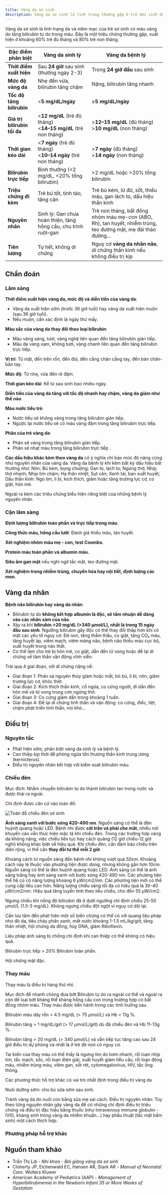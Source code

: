 ```yaml
---
title: Vàng da sơ sinh
description: Vàng da sơ sinh là tình trạng thường gặp ở trẻ mới sinh do tăng bilirubin máu, có thể sinh lý hoặc bệnh lý.
---
```


Vàng da sơ sinh là tình trạng da và niêm mạc của trẻ sơ sinh có màu vàng do tăng bilirubin tự do trong máu. Đây là một triệu chứng thường gặp, xuất hiện ở khoảng 60% trẻ đủ tháng và 80% trẻ non tháng.

| Đặc điểm phân biệt           | Vàng da sinh lý                                                    | Vàng da bệnh lý                                                                                                |
| ---------------------------- | ------------------------------------------------------------------ | -------------------------------------------------------------------------------------------------------------- |
| **Thời điểm xuất hiện**      | Sau **24 giờ** sau sinh (thường ngày 2-3)                          | Trong **24 giờ đầu** sau sinh                                                                                  |
| **Mức độ vàng da**           | Nhẹ đến vừa, bilirubin tăng chậm                                   | Nặng, bilirubin tăng nhanh                                                                                     |
| **Tốc độ tăng bilirubin**    | <**5 mg/dL/ngày**                                                  | ≥**5 mg/dL/ngày**                                                                                              |
| **Giá trị bilirubin tối đa** | <**12 mg/dL** (trẻ đủ tháng) <br> <**14–15 mg/dL** (trẻ non tháng) | >**12–15 mg/dL** (đủ tháng) <br> >**10 mg/dL** (non tháng)                                                     |
| **Thời gian kéo dài**        | <**7 ngày** (trẻ đủ tháng) <br> <**10–14 ngày** (trẻ non tháng)    | >**7 ngày** (đủ tháng) <br> >**14 ngày** (non tháng)                                                           |
| **Bilirubin trực tiếp**      | Bình thường (<2 mg/dL, <20% tổng bilirubin)                        | >2 mg/dL hoặc >20% tổng bilirubin                                                                              |
| **Triệu chứng đi kèm**       | Trẻ bú tốt, tỉnh táo, tăng cân                                     | Trẻ bú kém, lừ đừ, sốt, thiếu máu, gan lách to, dấu hiệu thần kinh                                             |
| **Nguyên nhân**              | Sinh lý: Gan chưa hoàn thiện, tăng hồng cầu, chu trình ruột–gan    | Trẻ non tháng, bất đồng nhóm máu mẹ-con (ABO, Rh), tan huyết, nhiễm trùng, teo đường mật, mẹ đái tháo đường... |
| **Tiên lượng**               | Tự hết, không di chứng                                             | Nguy cơ **vàng da nhân não**, di chứng thần kinh nếu không điều trị kịp                                        |

## Chẩn đoán

### Lâm sàng

**Thời điểm xuất hiện vàng da, mức độ và diễn tiến của vàng da**:

- Vàng da xuất hiện sớm (trước 36 giờ tuổi) hay vàng da xuất hiện muộn (sau 36 giờ tuổi).
- Nếu muộn, cần xác định là ngày thứ mấy.

**Màu sắc của vàng da thay đổi theo loại bilirubin**:

- Màu vàng sáng, tươi, vàng nghệ liên quan đến tăng bilirubin gián tiếp.
- Màu da vàng xạm, không tươi, vàng chanh liên quan đến tăng bilirubin trực tiếp.

**Vị trí**: Từ mặt, đến trên rốn, đến đùi, đến cẳng chân cẳng tay, đến bàn chân-bàn tay.

**Mức độ**: Từ nhẹ, vừa đến rõ đậm.

**Thời gian kéo dài**: Kể từ sau sinh bao nhiêu ngày.

**Diễn tiến của vàng da tăng với tốc độ nhanh hay chậm, vàng da giảm như thế nào**.

**Màu nước tiểu trẻ**:

- Nước tiểu sẽ không vàng trong tăng bilirubin gián tiếp.
- Ngược lại nước tiểu sẽ có màu vàng đậm trong tăng bilirubin trực tiếp.

**Phân của trẻ vàng da**:

- Phân sẽ vàng trong tăng bilirubin gián tiếp.
- Phân sẽ nhạt màu trong tăng bilirubin trực tiếp .

**Các dấu hiệu khác kèm theo vàng da** có ý nghĩa chỉ báo mức độ nặng cũng như nguyên nhân của vàng da. Vàng da bệnh lý khi kèm bất kỳ dấu hiệu bất thường như: Nôn; Bú kém, bụng chướng; Gan to, lách to; Ngưng thở; Nhịp thở nhanh; Nhịp tim chậm; Hạ thân nhiệt; Sụt cân; Xanh tái, ban xuất huyết; Dấu thần kinh: Ngủ lịm, li bì, kích thích, giảm hoặc tăng trương lực cơ, co giật, hôn mê.

Ngoài ra kèm các triệu chứng biểu hiện riêng biệt của những bệnh lý nguyên nhân.

### Cận lâm sàng

**Định lượng bilirubin toàn phần và trực tiếp trong máu**.

**Công thức máu, hồng cầu lưới**: Đánh giá thiếu máu, tán huyết.

**Xét nghiệm nhóm máu mẹ - con, test Coombs**.

**Protein máu toàn phần và albumin máu.**

**Siêu âm gan mật** nếu nghi ngờ tắc mật, teo đường mật.

**Xét nghiệm trong nhiễm trùng, chuyển hóa hay nội tiết, định lượng các men**.

## Vàng da nhân

**Bệnh não bilirubin hay vàng da nhân**:

- Bilirubin tự do **không kết hợp albumin là độc, sẽ tẩm nhuận dễ dàng vào các nhân xám của não**.
- Xảy ra khi **bilirubin >20 mg/dL (>340 µmol/L), nhất là trong 15 ngày đầu sau sinh**. Ngưỡng bilirubin gây độc có thể thay đổi thấp hơn khi có mặt các yếu tố nguy cơ: Đẻ non, tăng thẩm thấu, co giật, tăng CO₂ máu, tăng huyết áp, viêm mạch, viêm màng não, bệnh não thiếu máu cục bộ, xuất huyết trong não thất.
- Có thể làm cho trẻ bị hôn mê, co giật, dẫn đến tử vong hoặc để lại di chứng về tâm thần vận động vĩnh viễn.

Trải qua 4 giai đoạn, với di chứng nặng nề:

- Giai đoạn 1: Phản xạ nguyên thủy giảm hoặc mất, bỏ bú, li bì, nôn, giảm trương lực cơ, khóc thét.
- Giai đoạn 2: Kích thích thần kinh, cổ ngửa, co cứng người, đi dần đến hôn mê và tử vong trong cơn ngừng thở.
- Giai đoạn 3: Co cứng giảm dần trong khoảng 1 tuần.
- Giai đoạn 4: Để lại di chứng tinh thần và vận động: co cứng, điếc, liệt, chậm phát triển tinh thần, nói khó...

## Điều trị

### Nguyên tắc

- Phát hiện sớm, phân biệt vàng da sinh lý và bệnh lý.
- Can thiệp kịp thời để phòng ngừa tổn thương thần kinh trung ương (kernicterus).
- Điều trị nguyên nhân kết hợp với kiểm soát bilirubin máu.

### Chiếu đèn

Mục đích: Nhằm chuyển bilirubin tự do thành bilirubin tan trong nước và được thải ra ngoài.

Chỉ định được căn cứ vào toán đồ:

![Toán đồ chiếu đèn sơ sinh](./_images/toan-do-chieu-den-so-sinh.jpeg)

**Ánh sáng xanh với bước sóng 420-490 nm**. Nguồn sáng có thể là đèn huỳnh quang hoặc LED. Bệnh nhi được **cởi trần và phải che mắt**, nhiều nơi khuyến cáo vẫn thực hiện mặc tã khi chiếu đèn. Trong các trường hợp vàng da không nặng, việc chiếu liên tục hay cách quãng (12 giờ chiếu-12 giờ nghỉ) không khác biệt về hiệu quả. Khi chiếu đèn, cần đảm bảo chiếu trên diện rộng, vì thế cần **thay đổi tư thế mỗi 2 giờ**.

Khoảng cách từ nguồn sáng đến bệnh nhi không vượt quá 50cm. Khoảng cách này lệ thuộc vào phương tiện được dùng, nhưng không gần hơn 10cm. Nguồn sáng có thể là đèn huznh quang hoặc LED. Ánh sáng có thể là ánh sáng trắng hay ánh sáng xanh với bước sóng 420-490 nm. Các phương tiện thế hệ cũ có năng lượng khoảng 6 µW/cm2/nm. Các phương tiện mới có thể cung cấp liều cao hơn. Năng lượng chiếu sáng tối đa có hiệu quả là 30-40 µW/cm2/nm. Hiệu quả tăng tuyến tính theo liều chiếu, cho đến 55 µW/cm2.

Ngưng chiếu khi nồng độ bilirubin đã ở dưới ngưỡng chỉ định chiếu 25-50 µmol/L (1.5-3 mg/dL). Không ngưng chiếu đột ngột vì nguy cơ dội lại.

Cần lưu tâm đến phát hiện một số biến chứng có thể có với quang liệu pháp như đỏ da, tiêu chảy phân xanh, mất nước khoảng 1-1.5 mL/kg/giờ, tăng thân nhiệt, hội chứng da đồng, hủy DNA, giảm Riboflavin.

Liệu pháp ánh sáng bị chống chỉ định khi can thiệp có thể không có hiệu quả.

Bilirubin trực tiếp > 20% Bilirubin toàn phần.

Hội chứng mật đặc.

### Thay máu

Thay máu là điều trị hàng thứ nhì.

Mục đích để nhanh chóng đưa bớt Bilirubin tự do ra ngoài cơ thể và ngoài ra còn để loại bớt kháng thể kháng hồng cầu con trong trường hợp có bất đồng nhóm máu. Thay máu được tiến hành trong các tình huống sau.

Bilirubin máu dây rốn > 4.5 mg/dL (> 75 µmol/L) và Hb < 11g %.

Bilirubin tăng > 1 mg/dL/giờ (> 17 µmol/L/giờ) dù đã chiếu đèn và Hb 11-13g %.

Bilirubin tăng > 20 mg/dL (> 340 µmol/L) và vẫn tiếp tục tăng cao sau 24 giờ điều trị dự phòng và nhất là ở trẻ đẻ non có nguy cơ.

Tai biến của thay máu có thế thấy là ngưng tim do bơm nhanh, rối loạn nhịp tim, tắc mạch, sốc, rối loạn điện giải, xuất huyết giảm tiểu cầu, rối loạn đông máu, nhiễm trùng máu, viêm gan, sốt rét, cytomegalovirus, HIV, tắc ống thông.

Các phương thức hỗ trợ khác có vai trò nhất định trong điều trị vàng da

Nuôi dưỡng sớm: cho bú sữa sớm sau sinh.

Tránh vàng da do nuôi con bằng sữa mẹ sai cách. Điều trị nguyên nhân: Tùy theo từng nguyên nhân gây vàng da để có những chỉ định điều trị triệu chứng và điều trị đặc hiệu bằng thuốc (như Intravenous immune globulin - IVIG, kháng sinh trong vàng da nhiễm khuẩn…) hay phẫu thuật (tắc mật bẩm sinh) một cách thích hợp.

### Phương pháp hỗ trợ khác

## Nguồn tham khảo

- Trần Thị Lợi - _Nhi khoa - Bài giảng vàng da sơ sinh_
- Cloherty JP, Eichenwald EC, Hansen AR, Stark AR - _Manual of Neonatal Care_. Wolters Kluwer
- American Academy of Pediatrics (AAP) - _Management of Hyperbilirubinemia in the Newborn Infant 35 or More Weeks of Gestation_
